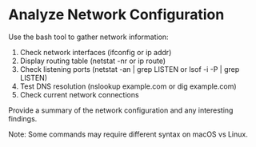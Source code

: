 # Analyze Network Configuration

Use the bash tool to gather network information:

1. Check network interfaces (ifconfig or ip addr)
2. Display routing table (netstat -nr or ip route)
3. Check listening ports (netstat -an | grep LISTEN or lsof -i -P | grep LISTEN)
4. Test DNS resolution (nslookup example.com or dig example.com)
5. Check current network connections

Provide a summary of the network configuration and any interesting findings.

Note: Some commands may require different syntax on macOS vs Linux.